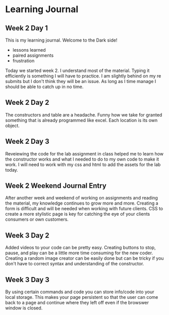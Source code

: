 # Learning Journal 

## Week 2 Day 1

This is my learning journal. Welcome to the Dark side!

  - lessons learned
  - paired assignments
  - frustration

Today we started week 2. I understand most of the material. Typing it efficiently is something I will have to practice. I am slightly behind on my re submits but I don't think they will be an issue. As long as I time manage I should be able to catch up in no time.

## Week 2 Day 2

The constructors and table are a headache. Funny how we take for granted something that is already programmed like excel. 
Each location is its own object. 


## Week 2 Day 3

Reveiewing the code for the lab assignment in class helped me to learn how the constructor works and what I needed to do to my own code to make it work. I will need to work with my css and html to add the assets for the lab today. 


## Week 2 Weekend Journal Entry

After another week and weekend of working on assignments and reading the material, my knowledge continues to grow more and more. Creating a form is difficult and will be needed when working with future clients. CSS to create a more stylistic page is key for catching the eye of your clients consumers or own customers.

## Week 3 Day 2 

Added videos to your code can be pretty easy. Creating buttons to stop, pause, and play can be a little more time consuming for the new coder. Creating a random image creator can be easily done but can be tricky if you don't have to correct syntax and understanding of the constructor.

## Week 3 Day 3 

By using certain commands and code you can store info/code into your local storage. This makes your page persistent so that the user can come back to a page and continue where they left off even if the browswer window is closed.
